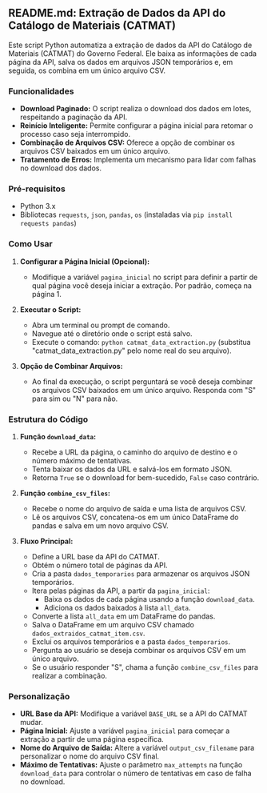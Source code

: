 ## README.md: Extração de Dados da API do Catálogo de Materiais (CATMAT)

Este script Python automatiza a extração de dados da API do Catálogo de Materiais (CATMAT) do Governo Federal. Ele baixa as informações de cada página da API, salva os dados em arquivos JSON temporários e, em seguida, os combina em um único arquivo CSV.

### Funcionalidades

* **Download Paginado:** O script realiza o download dos dados em lotes, respeitando a paginação da API.
* **Reinício Inteligente:** Permite configurar a página inicial para retomar o processo caso seja interrompido.
* **Combinação de Arquivos CSV:** Oferece a opção de combinar os arquivos CSV baixados em um único arquivo.
* **Tratamento de Erros:** Implementa um mecanismo para lidar com falhas no download dos dados.

### Pré-requisitos

* Python 3.x
* Bibliotecas `requests`, `json`, `pandas`, `os` (instaladas via `pip install requests pandas`)

### Como Usar

1. **Configurar a Página Inicial (Opcional):**
   - Modifique a variável `pagina_inicial` no script para definir a partir de qual página você deseja iniciar a extração. Por padrão, começa na página 1.

2. **Executar o Script:**
   - Abra um terminal ou prompt de comando.
   - Navegue até o diretório onde o script está salvo.
   - Execute o comando: `python catmat_data_extraction.py` (substitua "catmat_data_extraction.py" pelo nome real do seu arquivo).

3. **Opção de Combinar Arquivos:**
   - Ao final da execução, o script perguntará se você deseja combinar os arquivos CSV baixados em um único arquivo. Responda com "S" para sim ou "N" para não.

### Estrutura do Código

1. **Função `download_data`:**
   - Recebe a URL da página, o caminho do arquivo de destino e o número máximo de tentativas.
   - Tenta baixar os dados da URL e salvá-los em formato JSON.
   - Retorna `True` se o download for bem-sucedido, `False` caso contrário.

2. **Função `combine_csv_files`:**
   - Recebe o nome do arquivo de saída e uma lista de arquivos CSV.
   - Lê os arquivos CSV, concatena-os em um único DataFrame do pandas e salva em um novo arquivo CSV.

3. **Fluxo Principal:**
   - Define a URL base da API do CATMAT.
   - Obtém o número total de páginas da API.
   - Cria a pasta `dados_temporarios` para armazenar os arquivos JSON temporários.
   - Itera pelas páginas da API, a partir da `pagina_inicial`:
     - Baixa os dados de cada página usando a função `download_data`.
     - Adiciona os dados baixados à lista `all_data`.
   - Converte a lista `all_data` em um DataFrame do pandas.
   - Salva o DataFrame em um arquivo CSV chamado `dados_extraidos_catmat_item.csv`.
   - Exclui os arquivos temporários e a pasta `dados_temporarios`.
   - Pergunta ao usuário se deseja combinar os arquivos CSV em um único arquivo.
   - Se o usuário responder "S", chama a função `combine_csv_files` para realizar a combinação.

### Personalização

- **URL Base da API:** Modifique a variável `BASE_URL` se a API do CATMAT mudar.
- **Página Inicial:** Ajuste a variável `pagina_inicial` para começar a extração a partir de uma página específica.
- **Nome do Arquivo de Saída:** Altere a variável `output_csv_filename` para personalizar o nome do arquivo CSV final.
- **Máximo de Tentativas:** Ajuste o parâmetro `max_attempts` na função `download_data` para controlar o número de tentativas em caso de falha no download.

